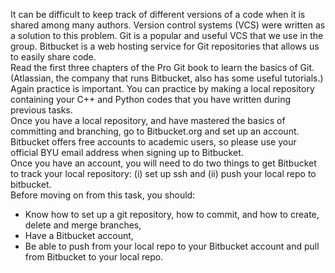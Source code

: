 It can be difficult to keep track of different versions of a code when it is shared among many authors. Version control systems (VCS) were written as a solution to this problem. Git is a popular and useful VCS that we use in the group. Bitbucket is a web hosting service for Git repositories that allows us to easily share code.  
Read the first three chapters of the Pro Git book to learn the basics of Git. (Atlassian, the company that runs Bitbucket, also has some  useful tutorials.) Again practice is important. You can practice by making a local repository containing your C++ and Python codes that you have written during previous tasks.  
Once you have a local repository, and have mastered the basics of committing and branching, go to Bitbucket.org and set up an account. Bitbucket offers free accounts to academic users, so please use your official BYU email address when signing up to Bitbucket.  
Once you have an account, you will need to do two things to get Bitbucket to track your local repository: (i) set up ssh and (ii) push your local repo to bitbucket.  
Before moving on from this task, you should:  
* Know how to set up a git repository, how to commit, and how to create, delete and merge branches,
* Have a Bitbucket account,
* Be able to push from your local repo to your Bitbucket account and pull from Bitbucket to your local repo.
